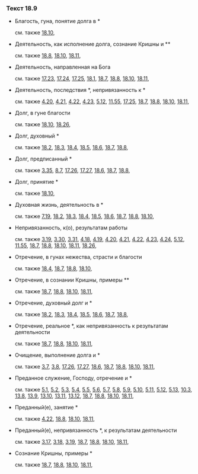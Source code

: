 ### Текст 18.9
	
- Благость, гуна, понятие долга в \*

	см. также  [18.10](../18/1810.md), 
	
- Деятельность, как исполнение долга, сознание Кришны и \*\*

	см. также  [18.8](../18/1808.md),  [18.10](../18/1810.md),  [18.11](../18/1811.md), 
	
- Деятельность, направленная на Бога

	см. также  [17.23](../17/1723.md),  [17.24](../17/1724.md),  [17.25](../17/1725.md),  [18.1](../18/1801.md),  [18.7](../18/1807.md),  [18.8](../18/1808.md),  [18.10](../18/1810.md),  [18.11](../18/1811.md), 
	
- Деятельность, последствия \*, непривязанность к \*

	см. также  [4.20](../04/0420.md),  [4.21](../04/0421.md),  [4.22](../04/0422.md),  [4.23](../04/0423.md),  [5.12](../05/0512.md),  [11.55](../11/1155.md),  [17.25](../17/1725.md),  [18.7](../18/1807.md),  [18.8](../18/1808.md),  [18.10](../18/1810.md),  [18.11](../18/1811.md), 
	
- Долг, в гуне благости

	см. также  [18.10](../18/1810.md),  [18.26](../18/1826.md), 
	
- Долг, духовный \*

	см. также  [18.2](../18/1802.md),  [18.3](../18/1803.md),  [18.4](../18/1804.md),  [18.5](../18/1805.md),  [18.6](../18/1806.md),  [18.7](../18/1807.md),  [18.8](../18/1808.md), 
	
- Долг, предписанный \*

	см. также  [3.35](../03/0335.md),  [8.7](../08/0807.md),  [17.26](../17/1726.md),  [17.27](../17/1727.md),  [18.6](../18/1806.md),  [18.7](../18/1807.md),  [18.8](../18/1808.md), 
	
- Долг, принятие \*

	см. также  [18.10](../18/1810.md), 
	
- Духовная жизнь, деятельность в \*

	см. также  [7.19](../07/0719.md),  [18.2](../18/1802.md),  [18.3](../18/1803.md),  [18.4](../18/1804.md),  [18.5](../18/1805.md),  [18.6](../18/1806.md),  [18.7](../18/1807.md),  [18.8](../18/1808.md),  [18.10](../18/1810.md), 
	
- Непривязанность, к(о), результатам работы

	см. также  [3.19](../03/0319.md),  [3.30](../03/0330.md),  [3.31](../03/0331.md),  [4.18](../04/0418.md),  [4.19](../04/0419.md),  [4.20](../04/0420.md),  [4.21](../04/0421.md),  [4.22](../04/0422.md),  [4.23](../04/0423.md),  [4.24](../04/0424.md),  [5.12](../05/0512.md),  [11.55](../11/1155.md),  [18.7](../18/1807.md),  [18.8](../18/1808.md),  [18.10](../18/1810.md),  [18.11](../18/1811.md),  [18.26](../18/1826.md), 
	
- Отречение, в гунах нежества, страсти и благости

	см. также  [18.4](../18/1804.md),  [18.7](../18/1807.md),  [18.8](../18/1808.md),  [18.10](../18/1810.md), 
	
- Отречение, в сознании Кришны, примеры \*\*

	см. также  [18.7](../18/1807.md),  [18.8](../18/1808.md),  [18.10](../18/1810.md),  [18.11](../18/1811.md), 
	
- Отречение, духовный долг и \*

	см. также  [18.2](../18/1802.md),  [18.3](../18/1803.md),  [18.4](../18/1804.md),  [18.5](../18/1805.md),  [18.6](../18/1806.md),  [18.7](../18/1807.md),  [18.8](../18/1808.md), 
	
- Отречение, реальное \*, как непривязанность к результатам деятельности

	см. также  [18.7](../18/1807.md),  [18.8](../18/1808.md),  [18.10](../18/1810.md),  [18.11](../18/1811.md), 
	
- Очищение, выполнение долга и \*

	см. также  [3.7](../03/0307.md),  [3.8](../03/0308.md),  [17.26](../17/1726.md),  [17.27](../17/1727.md),  [18.6](../18/1806.md),  [18.7](../18/1807.md),  [18.8](../18/1808.md),  [18.10](../18/1810.md),  [18.11](../18/1811.md), 
	
- Преданное служение, Господу, отречение и \*

	см. также  [5.1](../05/0501.md),  [5.2](../05/0502.md),  [5.3](../05/0503.md),  [5.4](../05/0504.md),  [5.5](../05/0505.md),  [5.6](../05/0506.md),  [5.7](../05/0507.md),  [5.8](../05/0508.md),  [5.9](../05/0509.md),  [5.10](../05/0510.md),  [5.11](../05/0511.md),  [5.12](../05/0512.md),  [5.13](../05/0513.md),  [10.3](../10/1003.md),  [13.8](../13/1308.md),  [13.9](../13/1309.md),  [13.10](../13/1310.md),  [13.11](../13/1311.md),  [13.12](../13/1312.md),  [18.7](../18/1807.md),  [18.8](../18/1808.md),  [18.10](../18/1810.md),  [18.11](../18/1811.md), 
	
- Преданный(е), занятие \*

	см. также  [4.22](../04/0422.md),  [18.8](../18/1808.md),  [18.10](../18/1810.md),  [18.11](../18/1811.md), 
	
- Преданный(е), непривязанность \*, к результатам деятельности

	см. также  [3.17](../03/0317.md),  [3.18](../03/0318.md),  [3.19](../03/0319.md),  [18.7](../18/1807.md),  [18.8](../18/1808.md),  [18.10](../18/1810.md),  [18.11](../18/1811.md), 
	
- Сознание Кришны, примеры \*

	см. также  [18.7](../18/1807.md),  [18.8](../18/1808.md),  [18.10](../18/1810.md),  [18.11](../18/1811.md), 
